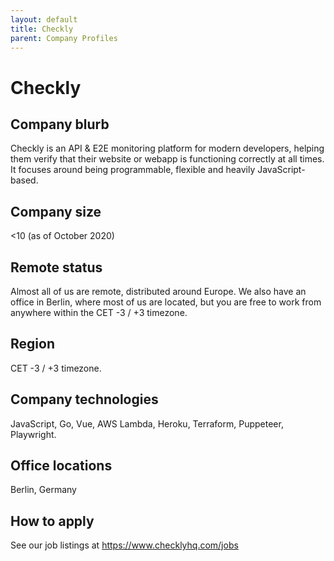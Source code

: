```yaml
---
layout: default
title: Checkly
parent: Company Profiles
---
```


# Checkly

## Company blurb

Checkly is an API & E2E monitoring platform for modern developers, helping them verify that their website or webapp is functioning correctly at all times. It focuses around being programmable, flexible and heavily JavaScript-based.

## Company size

<10 (as of October 2020)

## Remote status

Almost all of us are remote, distributed around Europe. We also have an office in Berlin, where most of us are located, but you are free to work from anywhere within the CET -3 / +3 timezone.

## Region

CET -3 / +3 timezone.

## Company technologies

JavaScript, Go, Vue, AWS Lambda, Heroku, Terraform, Puppeteer, Playwright.

## Office locations

Berlin, Germany

## How to apply

See our job listings at https://www.checklyhq.com/jobs
